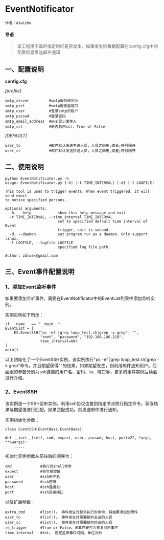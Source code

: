 # EventNotificator


`作者：Aiwizhu`

#### 导语

> 该工程用于监听指定时间是否发生，如果发生则根据配置在config.cfg中的配置信息发送邮件通知

## 一、配置说明

**config.cfg**

*[profile]*

    smtp_server         #smtp服务器地址
    smtp_port           #smtp服务器端口
    smtp_user           #登录smtp的账户
    smtp_passwd         #登录密码
    smtp_email_address  #用于显示发件人
    smtp_ssl            #是否启用ssl, True of False
    
*[DEFAULT]*

    user_to             #邮件默认发送主送人员，人员之间用,或者;符号隔开
    user_cc             #邮件默认发送抄送人员，人员之间用,或者;符号隔开
    
## 二、使用说明
    python EventNotificator.py -h
    usage: EventNotificator.py [-h] [-t TIME_INTERVAL] [-d] [-l LOGFILE]

    This tool is used to trigger events. When event triggered, it will send email
    to notice specified persons.
    
    optional arguments:
      -h, --help            show this help message and exit
      -t TIME_INTERVAL, --time_interval TIME_INTERVAL
                            set to specified default time interval of Event
                            trigger, unit is second.
      -d, --daemon          set program run as a daemon. Only support linux.
      -l LOGFILE, --logfile LOGFILE
                            specified log file path.
    
    Author: zbluex@gmail.com

## 三、Event事件配置说明
### 1、添加Event监听事件
如果要添加监听事件，需要在EventNotificator中的EventList列表中添加监听实例。

实例实例如下所示：

    if __name__ == "__main__":
    EventList = [
        ES.EventSSH("ps -ef |grep loop_test.sh|grep -v grep", "",
                    "root", "password", "192.168.140.218",
                    time_interval=60)
    ]
    main()
以上初始化了一个EventSSH实例，该实例执行"ps -ef |grep loop_test.sh|grep -v grep"命令，并且期望获得""的结果，如果期望发生，则利用邮件通知用户。后面跟的参数分别为ssh连接的用户名、密码、ip、端口等，更多的事件实例后续会进行介绍。

### 2、EventSSH
该实例是一个SSH监听实例，利用ssh协议连接到指定节点执行指定命令，获取结果与期望值进行匹配，如果匹配成功，则发送邮件进行通知。

实例初始化参数：

    class EventSSH(EventBase.EventBase):

    def __init__(self, cmd, expect, user, passwd, host, port=22, *args, **kwargs):
        .....
初始化实例参数从前往后的顺序为：

    cmd             #执行的shell命令
    expect          #命令期望值
    user            #ssh用户名
    password        #ssh密码
    host            #ssh连接ip
    port            #ssh连接端口
以及扩展参数：
    
    extra_cmd       #list()， 事件发生时额外执行的命令，将结果添加到附件
    user_to         #list()， 事件发生时需要额外主送的人员
    user_cc         #list()， 事件发生时需要额外抄送的人员
    re_trigger      #True or False，该事件是否为重复监听事件
    time_interval   #int， 设定监听事件间隔，单位为秒